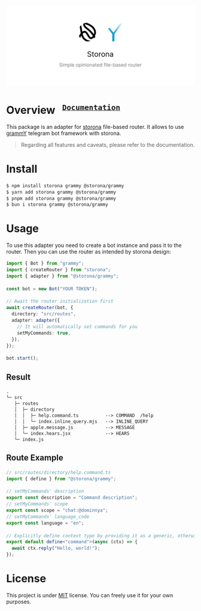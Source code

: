 ![Preview banner](public/preview-banner.png)

<h1>
  Overview
  <sup>
    <strong>
      <code>&nbsp;<a href="https://storona.domin.lol/guide/adapters/grammy/">Documentation</a>&nbsp;</code>
    </strong>
  </sup>
</h1>

This package is an adapter for [storona](https://storona.domin.lol/) file-based router. It allows to use [grammY](https://grammy.dev/) telegram bot framework with storona.

> Regarding all features and caveats, please refer to the documentation.

# Install

```bash
$ npm install storona grammy @storona/grammy
$ yarn add storona grammy @storona/grammy
$ pnpm add storona grammy @storona/grammy
$ bun i storona grammy @storona/grammy
```

# Usage

To use this adapter you need to create a bot instance and pass it to the router. Then you can use the router as intended by storona design:

```typescript
import { Bot } from "grammy";
import { createRouter } from "storona";
import { adapter } from "@storona/grammy";

const bot = new Bot("YOUR TOKEN");

// Await the router initialization first
await createRouter(bot, {
  directory: "src/routes",
  adapter: adapter({
    // It will automatically set commands for you
    setMyCommands: true,
  }),
});

bot.start();
```

## Result

```
.
└─ src
   ├─ routes
   │  ├─ directory
   │  │  ├─ help.command.ts          --> COMMAND  /help
   │  │  └─ index.inline_query.mjs   --> INLINE_QUERY
   │  ├─ apple.message.js            --> MESSAGE
   │  └─ index.hears.jsx             --> HEARS
   └─ index.js
```

## Route Example

```typescript
// src/routes/directory/help.command.ts
import { define } from "@storona/grammy";

// setMyCommands' description
export const description = "Command description";
// setMyCommands' scope
export const scope = "chat:@dominnya";
// setMyCommands' language_code
export const language = "en";

// Explicitly define context type by providing it as a generic, otherwise it would default to Context
export default define<"command">(async (ctx) => {
  await ctx.reply("Hello, world!");
});
```

# License

This project is under [MIT](https://choosealicense.com/licenses/mit/) license. You can freely use it for your own purposes.
